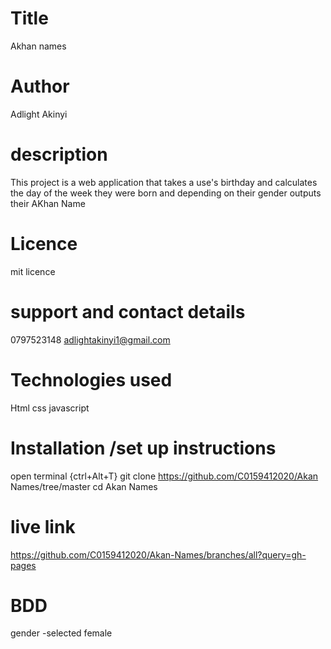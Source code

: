 # Title
Akhan names 
# Author
Adlight Akinyi
# description

This project is a web application that takes a use's birthday and calculates the day of the week they were born and depending on their gender outputs  their AKhan  Name
# Licence
mit licence
# support and contact details
0797523148
adlightakinyi1@gmail.com
# Technologies used
Html
css
javascript 

# Installation /set up instructions
open terminal {ctrl+Alt+T}
git clone https://github.com/C0159412020/Akan Names/tree/master
cd Akan Names
# live link
https://github.com/C0159412020/Akan-Names/branches/all?query=gh-pages
# BDD

gender -selected female


